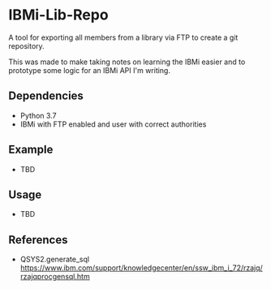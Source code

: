 # IBMi-Lib-Repo


A tool for exporting all members from a library via FTP to create a git repository.


This was made to make taking notes on learning the IBMi easier and to prototype some logic for an IBMi API I'm writing.


## Dependencies
* Python 3.7
* IBMi with FTP enabled and user with correct authorities


## Example
* TBD


## Usage
* TBD


## References
* QSYS2.generate_sql https://www.ibm.com/support/knowledgecenter/en/ssw_ibm_i_72/rzajq/rzajqprocgensql.htm

